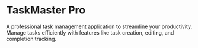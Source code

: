 # TaskMaster Pro
 A professional task management application to streamline your productivity. Manage tasks efficiently with features like task creation, editing, and completion tracking.
